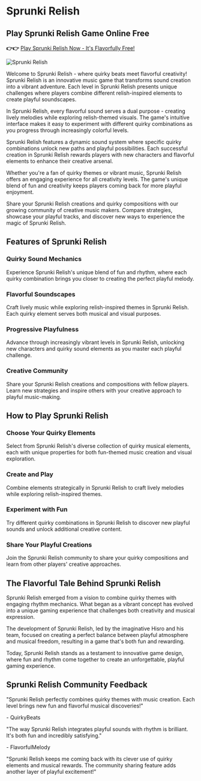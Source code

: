 # Sprunki Relish

## Play Sprunki Relish Game Online Free

**👉👉**  [Play Sprunki Relish Now - It's Flavorfully Free!](https://sprunkiscrunkly.com/sprunki-relish/#play-now "Sprunki Relish")

![Sprunki Relish](https://s.sprunkiscrunkly.com/img/games/sprunki-relish.png "Sprunki Relish")

Welcome to Sprunki Relish - where quirky beats meet flavorful creativity! Sprunki Relish is an innovative music game that transforms sound creation into a vibrant adventure. Each level in Sprunki Relish presents unique challenges where players combine different relish-inspired elements to create playful soundscapes.

In Sprunki Relish, every flavorful sound serves a dual purpose - creating lively melodies while exploring relish-themed visuals. The game's intuitive interface makes it easy to experiment with different quirky combinations as you progress through increasingly colorful levels.

Sprunki Relish features a dynamic sound system where specific quirky combinations unlock new paths and playful possibilities. Each successful creation in Sprunki Relish rewards players with new characters and flavorful elements to enhance their creative arsenal.

Whether you're a fan of quirky themes or vibrant music, Sprunki Relish offers an engaging experience for all creativity levels. The game's unique blend of fun and creativity keeps players coming back for more playful enjoyment.

Share your Sprunki Relish creations and quirky compositions with our growing community of creative music makers. Compare strategies, showcase your playful tracks, and discover new ways to experience the magic of Sprunki Relish.

## Features of Sprunki Relish

### Quirky Sound Mechanics

Experience Sprunki Relish's unique blend of fun and rhythm, where each quirky combination brings you closer to creating the perfect playful melody.

### Flavorful Soundscapes

Craft lively music while exploring relish-inspired themes in Sprunki Relish. Each quirky element serves both musical and visual purposes.

### Progressive Playfulness

Advance through increasingly vibrant levels in Sprunki Relish, unlocking new characters and quirky sound elements as you master each playful challenge.

### Creative Community

Share your Sprunki Relish creations and compositions with fellow players. Learn new strategies and inspire others with your creative approach to playful music-making.

## How to Play Sprunki Relish

### Choose Your Quirky Elements

Select from Sprunki Relish's diverse collection of quirky musical elements, each with unique properties for both fun-themed music creation and visual exploration.

### Create and Play

Combine elements strategically in Sprunki Relish to craft lively melodies while exploring relish-inspired themes.

### Experiment with Fun

Try different quirky combinations in Sprunki Relish to discover new playful sounds and unlock additional creative content.

### Share Your Playful Creations

Join the Sprunki Relish community to share your quirky compositions and learn from other players' creative approaches.

## The Flavorful Tale Behind Sprunki Relish

Sprunki Relish emerged from a vision to combine quirky themes with engaging rhythm mechanics. What began as a vibrant concept has evolved into a unique gaming experience that challenges both creativity and musical expression.

The development of Sprunki Relish, led by the imaginative Hisro and his team, focused on creating a perfect balance between playful atmosphere and musical freedom, resulting in a game that's both fun and rewarding.

Today, Sprunki Relish stands as a testament to innovative game design, where fun and rhythm come together to create an unforgettable, playful gaming experience.

## Sprunki Relish Community Feedback

"Sprunki Relish perfectly combines quirky themes with music creation. Each level brings new fun and flavorful musical discoveries!"

\- QuirkyBeats

"The way Sprunki Relish integrates playful sounds with rhythm is brilliant. It's both fun and incredibly satisfying."

\- FlavorfulMelody

"Sprunki Relish keeps me coming back with its clever use of quirky elements and musical rewards. The community sharing feature adds another layer of playful excitement!"
